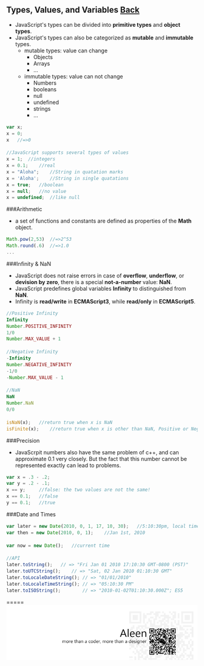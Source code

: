 ## Types, Values, and Variables [Back](./../JavaScript.md)

- JavaScript's types can be divided into **primitive types** and **object types**.
- JavaScript's types can also be categorized as **mutable** and **immutable** types.
	- mutable types: value can change
		- Objects
		- Arrays
		- ...
	- immutable types: value can not change
		- Numbers
		- booleans
		- null
		- undefined
		- strings
		- ...

```javascript
var x;
x = 0;
x	//=>0

//JavaScript supports several types of values
x = 1;	//integers
x = 0.1;	//real
x = "Aloha";	//String in quatation marks
x = 'Aloha';	//String in single quatations 
x = true;	//boolean
x = null;	//no value
x = undefined;	//like null
```

###Arithmetic
- a set of functions and constants are defined as properties of the **Math** object.

```javascript
Math.pow(2,53)	//=>2^53
Math.round(.6)	//=>1.0
...
```

###Infinity & NaN
- JavaScript does not raise errors in case of **overflow**, **underflow**, or **devision by zero**, there is a special **not-a-number** value: **NaN**.
- JavaScript predefines global variables **Infinity** to distinguished from **NaN**.
- Infinity is **read/write** in **ECMAScript3**, while **read/only** in **ECMAScript5**.

```javascript
//Positive Infinity
Infinity	
Number.POSITIVE_INFINITY	
1/0
Number.MAX_VALUE + 1

//Negative Infinity
-Infinity
Number.NEGATIVE_INFINITY
-1/0		
-Number.MAX_VALUE - 1		

//NaN
NaN
Number.NaN
0/0

isNaN(x);	//return true when x is NaN
isFinite(x);	//return true when x is other than NaN, Positive or Negative Infinity
```

###Precision
- JavaScrpit numbers also have the same problem of c++, and can approximate 0.1 very closely. But the fact that this number cannot be represented exactly can lead to problems.

```javascript
var x = .3 - .2;
var y = .2 - .1;
x == y;		//false: the two values are not the same!
x == 0.1;	//false
y == 0.1;	//true
```

###Date and Times
```javascript
var later = new Date(2010, 0, 1, 17, 10, 30);	//5:10:30pm, local time
var then = new Date(2010, 0, 1);	//Jan 1st, 2010

var now = new Date();	//current time

//API
later.toString();	// => "Fri Jan 01 2010 17:10:30 GMT-0800 (PST)"
later.toUTCString();	// => "Sat, 02 Jan 2010 01:10:30 GMT"
later.toLocaleDateString();	// => "01/01/2010"
later.toLocaleTimeString();	// => "05:10:30 PM"
later.toISOString();		// => "2010-01-02T01:10:30.000Z"; ES5
```

=====
<a href="http://aleen42.github.io/" target="_blank" ><img src="./../../../pic/tail.gif"></a>